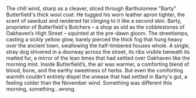 The chill wind, sharp as a cleaver, sliced through Bartholomew "Barty" Butterfield's thick wool coat.  He tugged his worn leather apron tighter, the scent of sawdust and rendered fat clinging to it like a second skin.  Barty, proprietor of Butterfield's Butchers – a shop as old as the cobblestones of Oakhaven’s High Street – squinted at the pre-dawn gloom.  The streetlamps, casting a sickly yellow glow, barely pierced the thick fog that hung heavy over the ancient town, swallowing the half-timbered houses whole.  A single, stray dog shivered in a doorway across the street, its ribs visible beneath its matted fur, a mirror of the lean times that had settled over Oakhaven like the morning mist.  Inside Butterfield’s, the air was warmer, a comforting blend of blood, bone, and the earthy sweetness of herbs.  But even the comforting warmth couldn't entirely dispel the unease that had settled in Barty's gut, a feeling colder than the November wind.  Something was different this morning, something…wrong.
